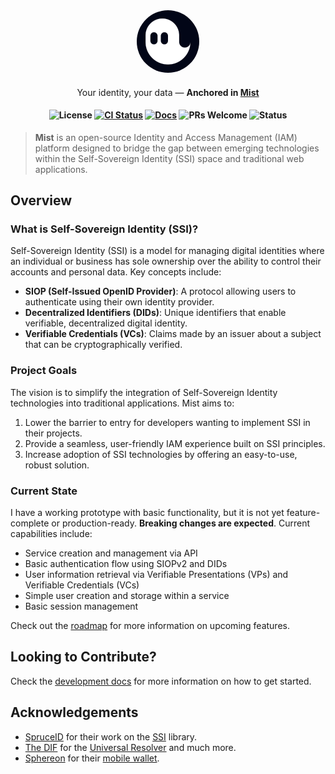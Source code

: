<div align="center">
  <img src=".github/logo.png" style="width: 100px; border-radius: 50%" />

  <h4><span style="font-weight: normal">Your identity, your data — </span>Anchored in <a href="https://mist.id">Mist</a><h4>

  ![License](https://img.shields.io/badge/License-Apache_2.0%2C_MIT-black)
  [![CI Status](https://img.shields.io/github/actions/workflow/status/mist-id/mist/ci.yml?label=CI)](https://github.com/mist-id/mist/actions/workflows/ci.yml)
  [![Docs](https://img.shields.io/badge/Docs-online-grass)](https://docs.mist.id/)
  ![PRs Welcome](https://img.shields.io/badge/PRs-welcome-black)
  ![Status](https://img.shields.io/badge/Status-proof%20of%20concept-white)
</div>

> **Mist** is an open-source Identity and Access Management (IAM) platform designed to bridge the gap between emerging technologies within the Self-Sovereign Identity (SSI) space and traditional web applications.

## Overview

### What is Self-Sovereign Identity (SSI)?

Self-Sovereign Identity (SSI) is a model for managing digital identities where an individual or business has sole
ownership over the ability to control their accounts and personal data. Key concepts include:

- **SIOP (Self-Issued OpenID Provider)**: A protocol allowing users to authenticate using their own identity provider.
- **Decentralized Identifiers (DIDs)**: Unique identifiers that enable verifiable, decentralized digital identity.
- **Verifiable Credentials (VCs)**: Claims made by an issuer about a subject that can be cryptographically verified.

### Project Goals

The vision is to simplify the integration of Self-Sovereign Identity technologies into traditional applications.
Mist aims to:

1. Lower the barrier to entry for developers wanting to implement SSI in their projects.
2. Provide a seamless, user-friendly IAM experience built on SSI principles.
3. Increase adoption of SSI technologies by offering an easy-to-use, robust solution.

### Current State

I have a working prototype with basic functionality, but it is not yet feature-complete or production-ready. **Breaking changes are expected**.
Current capabilities include:

- Service creation and management via API
- Basic authentication flow using SIOPv2 and DIDs
- User information retrieval via Verifiable Presentations (VPs) and Verifiable Credentials (VCs)
- Simple user creation and storage within a service
- Basic session management

Check out the [roadmap](https://github.com/orgs/mist-id/projects/1) for more information on upcoming features.

## Looking to Contribute?

Check the [development docs](https://docs.mist.id/development/quick-start) for more information on how to get started.

## Acknowledgements

- [SpruceID](https://spruceid.com) for their work on the [SSI](https://lib.rs/crates/ssi) library.
- [The DIF](https://identity.foundation) for the [Universal Resolver](https://uniresolver.io) and much more.
- [Sphereon](https://sphereon.com) for their [mobile wallet](https://github.com/Sphereon-Opensource/mobile-wallet).
